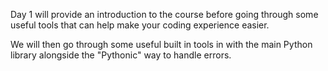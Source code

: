 Day 1 will provide an introduction to the course before going through some useful tools that can help make your coding experience easier. 

We will then go through some useful built in tools in with the main Python library alongside the "Pythonic" way to handle errors. 

